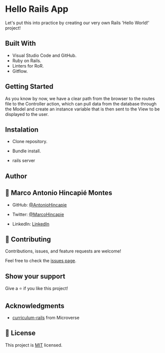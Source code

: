 # Hello Rails App
Let's put this into practice by creating our very own Rails 'Hello World!' project!

## Built With

- Visual Studio Code and GitHub.
- Ruby on Rails.
- Linters for RoR.
- Gitflow.

## Getting Started

As you know by now, we have a clear path from the browser to the routes file to the Controller action, which can pull data from the database through the Model and create an instance variable that is then sent to the View to be displayed to the user.

## Instalation
- Clone repository.

- Bundle install.

- rails server

## Author

## 👤 **Marco Antonio Hincapié Montes**

- GitHub: [@AntonioHincapie](https://github.com/AntonioHincapie)

- Twitter: [@MarcoHincapie](https://twitter.com/MarcoHincapie)

- LinkedIn: [LinkedIn](https://www.linkedin.com/in/marco-hincapi%C3%A9-7a76751a3/)

## 🤝 Contributing

Contributions, issues, and feature requests are welcome!

Feel free to check the [issues page](../../issues/).

## Show your support

Give a ⭐️ if you like this project!

## Acknowledgments

- [curriculum-rails](https://github.com/microverseinc/curriculum-rails/blob/main/blog-app/exercises/hello_world_project_v1_1.md) from Microverse

## 📝 License

This project is [MIT](./LICENSE) licensed.
